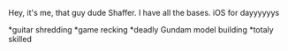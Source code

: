 Hey, it's me, that guy dude Shaffer. I have all the bases. iOS for dayyyyyys

*guitar shredding
*game recking
*deadly Gundam model building
*totaly skilled

